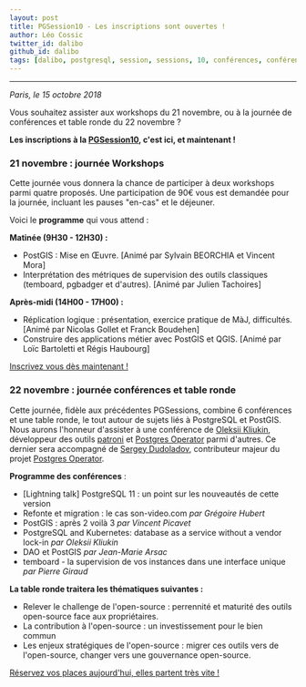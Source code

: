 ```yaml
---
layout: post
title: PGSession10 - Les inscriptions sont ouvertes !
author: Léo Cossic
twitter_id: dalibo
github_id: dalibo
tags: [dalibo, postgresql, session, sessions, 10, conférences, conférence, talk, talks, foss, floss, 2018]
---
```


---

*Paris, le 15 octobre 2018*

Vous souhaitez assister aux workshops du 21 novembre, ou à la journée de conférences et table ronde du 22 novembre ? 

**Les inscriptions à la [PGSession10](https://www.postgresql-sessions.org/10/registration_form), c'est ici, et maintenant !**

<!--MORE-->

### 21 novembre : journée Workshops

Cette journée vous donnera la chance de participer à deux workshops parmi quatre proposés. Une participation de 90€ vous est demandée pour la journée, incluant les pauses "en-cas" et le déjeuner. 

Voici le **programme** qui vous attend :

**Matinée (9H30 - 12H30) :**

   * PostGIS : Mise en Œuvre. [Animé par Sylvain BEORCHIA et Vincent Mora]
   * Interprétation des métriques de supervision des outils classiques (temboard, pgbadger et d'autres). [Animé par Julien Tachoires]

**Après-midi (14H00 - 17H00) :**

   * Réplication logique : présentation, exercice pratique de MàJ, difficultés. [Animé par Nicolas Gollet et Franck Boudehen]
   * Construire des applications métier avec PostGIS et QGIS. [Animé par Loïc Bartoletti et Régis Haubourg]

[Inscrivez vous dès maintenant !](https://pgsession10-workshops.eventbrite.fr)

### 22 novembre : journée conférences et table ronde

Cette journée, fidèle aux précédentes PGSessions, combine 6 conférences et une table ronde, le tout autour de sujets liés à PostgreSQL et PostGIS. Nous aurons l'honneur d'assister à une conférence de [Oleksii Kliukin](https://github.com/alexeyklyukin), développeur des outils [patroni](https://github.com/zalando/patroni) et [Postgres Operator](https://github.com/zalando-incubator/postgres-operator) parmi d'autres. Ce dernier sera accompagné de [Sergey Dudoladov](https://github.com/zalando/patroni), contributeur majeur du projet [Postgres Operator](https://github.com/zalando-incubator/postgres-operator).

**Programme des conférences** : 
   * [Lightning talk] PostgreSQL 11 : un point sur les nouveautés de cette version
   * Refonte et migration : le cas son-video.com *par Grégoire Hubert*
   * PostGIS : après 2 voilà 3 *par Vincent Picavet*
   * PostgreSQL and Kubernetes: database as a service without a vendor lock-in *par Oleksii Kliukin*
   * DAO et PostGIS *par Jean-Marie Arsac*
   * temboard - la supervision de vos instances dans une interface unique *par Pierre Giraud*

**La table ronde traitera les thématiques suivantes :**
   * Relever le challenge de l'open-source : perrennité et maturité des outils open-source face aux propriétaires.
   * La contribution à l'open-source : un investissement pour le bien commun
   * Les enjeux stratégiques de l'open-source : migrer ces outils vers de l'open-source, changer vers une gouvernance open-source. 

    
[Réservez vos places aujourd'hui, elles partent très vite !](https://pgsession10-conferences.eventbrite.fr)

